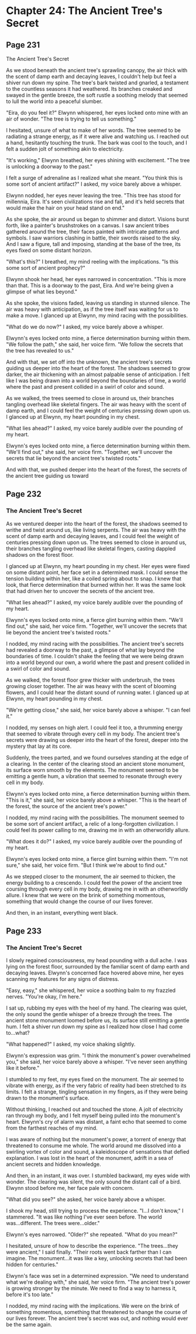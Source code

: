 # Chapter 24: The Ancient Tree's Secret


## Page 231
The Ancient Tree's Secret

As we stood beneath the ancient tree's sprawling canopy, the air thick with the scent of damp earth and decaying leaves, I couldn't help but feel a shiver run down my spine. The tree's bark twisted and gnarled, a testament to the countless seasons it had weathered. Its branches creaked and swayed in the gentle breeze, the soft rustle a soothing melody that seemed to lull the world into a peaceful slumber.

"Eira, do you feel it?" Elwynn whispered, her eyes locked onto mine with an air of wonder. "The tree is trying to tell us something."

I hesitated, unsure of what to make of her words. The tree seemed to be radiating a strange energy, as if it were alive and watching us. I reached out a hand, hesitantly touching the trunk. The bark was cool to the touch, and I felt a sudden jolt of something akin to electricity.

"It's working," Elwynn breathed, her eyes shining with excitement. "The tree is unlocking a doorway to the past."

I felt a surge of adrenaline as I realized what she meant. "You think this is some sort of ancient artifact?" I asked, my voice barely above a whisper.

Elwynn nodded, her eyes never leaving the tree. "This tree has stood for millennia, Eira. It's seen civilizations rise and fall, and it's held secrets that would make the hair on your head stand on end."

As she spoke, the air around us began to shimmer and distort. Visions burst forth, like a painter's brushstrokes on a canvas. I saw ancient tribes gathered around the tree, their faces painted with intricate patterns and symbols. I saw warriors clashing in battle, their swords raised to the sky. And I saw a figure, tall and imposing, standing at the base of the tree, its eyes fixed on some distant horizon.

"What's this?" I breathed, my mind reeling with the implications. "Is this some sort of ancient prophecy?"

Elwynn shook her head, her eyes narrowed in concentration. "This is more than that. This is a doorway to the past, Eira. And we're being given a glimpse of what lies beyond."

As she spoke, the visions faded, leaving us standing in stunned silence. The air was heavy with anticipation, as if the tree itself was waiting for us to make a move. I glanced up at Elwynn, my mind racing with the possibilities.

"What do we do now?" I asked, my voice barely above a whisper.

Elwynn's eyes locked onto mine, a fierce determination burning within them. "We follow the path," she said, her voice firm. "We follow the secrets that the tree has revealed to us."

And with that, we set off into the unknown, the ancient tree's secrets guiding us deeper into the heart of the forest. The shadows seemed to grow darker, the air thickening with an almost palpable sense of anticipation. I felt like I was being drawn into a world beyond the boundaries of time, a world where the past and present collided in a swirl of color and sound.

As we walked, the trees seemed to close in around us, their branches tangling overhead like skeletal fingers. The air was heavy with the scent of damp earth, and I could feel the weight of centuries pressing down upon us. I glanced up at Elwynn, my heart pounding in my chest.

"What lies ahead?" I asked, my voice barely audible over the pounding of my heart.

Elwynn's eyes locked onto mine, a fierce determination burning within them. "We'll find out," she said, her voice firm. "Together, we'll uncover the secrets that lie beyond the ancient tree's twisted roots."

And with that, we pushed deeper into the heart of the forest, the secrets of the ancient tree guiding us toward

## Page 232
### The Ancient Tree's Secret

As we ventured deeper into the heart of the forest, the shadows seemed to writhe and twist around us, like living serpents. The air was heavy with the scent of damp earth and decaying leaves, and I could feel the weight of centuries pressing down upon us. The trees seemed to close in around us, their branches tangling overhead like skeletal fingers, casting dappled shadows on the forest floor.

I glanced up at Elwynn, my heart pounding in my chest. Her eyes were fixed on some distant point, her face set in a determined mask. I could sense the tension building within her, like a coiled spring about to snap. I knew that look, that fierce determination that burned within her. It was the same look that had driven her to uncover the secrets of the ancient tree.

"What lies ahead?" I asked, my voice barely audible over the pounding of my heart.

Elwynn's eyes locked onto mine, a fierce glint burning within them. "We'll find out," she said, her voice firm. "Together, we'll uncover the secrets that lie beyond the ancient tree's twisted roots."

I nodded, my mind racing with the possibilities. The ancient tree's secrets had revealed a doorway to the past, a glimpse of what lay beyond the boundaries of time. I couldn't shake the feeling that we were being drawn into a world beyond our own, a world where the past and present collided in a swirl of color and sound.

As we walked, the forest floor grew thicker with underbrush, the trees growing closer together. The air was heavy with the scent of blooming flowers, and I could hear the distant sound of running water. I glanced up at Elwynn, my heart pounding in my chest.

"We're getting close," she said, her voice barely above a whisper. "I can feel it."

I nodded, my senses on high alert. I could feel it too, a thrumming energy that seemed to vibrate through every cell in my body. The ancient tree's secrets were drawing us deeper into the heart of the forest, deeper into the mystery that lay at its core.

Suddenly, the trees parted, and we found ourselves standing at the edge of a clearing. In the center of the clearing stood an ancient stone monument, its surface worn smooth by the elements. The monument seemed to be emitting a gentle hum, a vibration that seemed to resonate through every cell in my body.

Elwynn's eyes locked onto mine, a fierce determination burning within them. "This is it," she said, her voice barely above a whisper. "This is the heart of the forest, the source of the ancient tree's power."

I nodded, my mind racing with the possibilities. The monument seemed to be some sort of ancient artifact, a relic of a long-forgotten civilization. I could feel its power calling to me, drawing me in with an otherworldly allure.

"What does it do?" I asked, my voice barely audible over the pounding of my heart.

Elwynn's eyes locked onto mine, a fierce glint burning within them. "I'm not sure," she said, her voice firm. "But I think we're about to find out."

As we stepped closer to the monument, the air seemed to thicken, the energy building to a crescendo. I could feel the power of the ancient tree coursing through every cell in my body, drawing me in with an otherworldly allure. I knew that we were on the brink of something momentous, something that would change the course of our lives forever.

And then, in an instant, everything went black.

## Page 233
### The Ancient Tree's Secret

I slowly regained consciousness, my head pounding with a dull ache. I was lying on the forest floor, surrounded by the familiar scent of damp earth and decaying leaves. Elwynn's concerned face hovered above mine, her eyes scanning my features for any signs of distress.

"Easy, easy," she whispered, her voice a soothing balm to my frazzled nerves. "You're okay, I'm here."

I sat up, rubbing my eyes with the heel of my hand. The clearing was quiet, the only sound the gentle whisper of a breeze through the trees. The ancient stone monument loomed before us, its surface still emitting a gentle hum. I felt a shiver run down my spine as I realized how close I had come to...what?

"What happened?" I asked, my voice shaking slightly.

Elwynn's expression was grim. "I think the monument's power overwhelmed you," she said, her voice barely above a whisper. "I've never seen anything like it before."

I stumbled to my feet, my eyes fixed on the monument. The air seemed to vibrate with energy, as if the very fabric of reality had been stretched to its limits. I felt a strange, tingling sensation in my fingers, as if they were being drawn to the monument's surface.

Without thinking, I reached out and touched the stone. A jolt of electricity ran through my body, and I felt myself being pulled into the monument's heart. Elwynn's cry of alarm was distant, a faint echo that seemed to come from the farthest reaches of my mind.

I was aware of nothing but the monument's power, a torrent of energy that threatened to consume me whole. The world around me dissolved into a swirling vortex of color and sound, a kaleidoscope of sensations that defied explanation. I was lost in the heart of the monument, adrift in a sea of ancient secrets and hidden knowledge.

And then, in an instant, it was over. I stumbled backward, my eyes wide with wonder. The clearing was silent, the only sound the distant call of a bird. Elwynn stood before me, her face pale with concern.

"What did you see?" she asked, her voice barely above a whisper.

I shook my head, still trying to process the experience. "I...I don't know," I stammered. "It was like nothing I've ever seen before. The world was...different. The trees were...older."

Elwynn's eyes narrowed. "Older?" she repeated. "What do you mean?"

I hesitated, unsure of how to describe the experience. "The trees...they were ancient," I said finally. "Their roots went back farther than I can imagine. The monument...it was like a key, unlocking secrets that had been hidden for centuries."

Elwynn's face was set in a determined expression. "We need to understand what we're dealing with," she said, her voice firm. "The ancient tree's power is growing stronger by the minute. We need to find a way to harness it, before it's too late."

I nodded, my mind racing with the implications. We were on the brink of something momentous, something that threatened to change the course of our lives forever. The ancient tree's secret was out, and nothing would ever be the same again.
